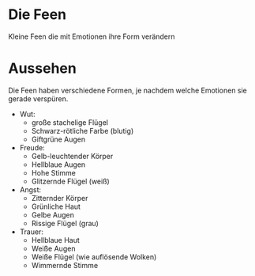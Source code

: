 # Die Feen

Kleine Feen die mit Emotionen ihre Form verändern

# Aussehen

Die Feen haben verschiedene Formen, je nachdem welche Emotionen sie gerade verspüren. 

- Wut:
  - große stachelige Flügel
  - Schwarz-rötliche Farbe (blutig)
  - Giftgrüne Augen
- Freude:
  - Gelb-leuchtender Körper
  - Hellblaue Augen
  - Hohe Stimme
  - Glitzernde Flügel (weiß)
- Angst:
  - Zitternder Körper
  - Grünliche Haut
  - Gelbe Augen
  - Rissige Flügel (grau)
- Trauer:
  - Hellblaue Haut
  - Weiße Augen
  - Weiße Flügel (wie auflösende Wolken)
  - Wimmernde Stimme

 

 

 

 

 